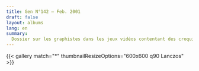 ```yaml
---
title: Gen N°142 — Feb. 2001
draft: false
layout: albums
lang: en
summary: 
  Dossier sur les graphistes dans les jeux vidéos contentant des croquis d'Evil Twin.
---
```

{{< gallery match="*" thumbnailResizeOptions="600x600 q90 Lanczos" >}}